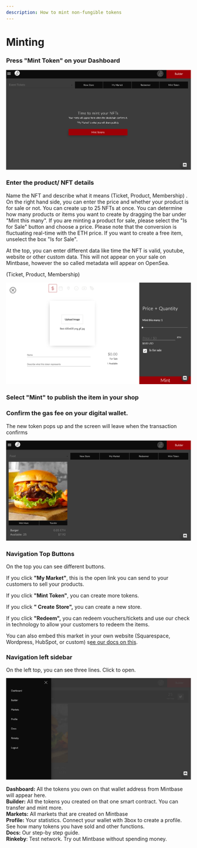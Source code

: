 ```yaml
---
description: How to mint non-fungible tokens
---
```


# Minting

### Press "Mint Token" on your Dashboard

![](<../../../.gitbook/assets/Screen Shot 2020-04-10 at 10.14.56 AM.png>)

### Enter the product/ NFT details

Name the NFT and describe what it means (Ticket, Product, Membership) . On the right hand side, you can enter the price and whether your product is for sale or not. You can create up to 25 NFTs at once. You can determine how many products or items you want to create by dragging the bar under "Mint this many". If you are minting a product for sale, please select the "Is for Sale" button and choose a price. Please note that the conversion is fluctuating real-time with the ETH price. If you want to create a free item, unselect the box "Is for Sale".

At the top, you can enter different data like time the NFT is valid, youtube, website or other custom data. This will not appear on your sale on Mintbase, however the so called metadata will appear on OpenSea.

(Ticket, Product, Membership)&#x20;

![](<../../../.gitbook/assets/Screen Shot 2020-04-10 at 10.17.22 AM.png>)

### Select "Mint" to publish the item in your shop

### **Confirm the gas fee on your digital wallet.**

The new token pops up and the screen will leave when the transaction confirms

![](<../../../.gitbook/assets/Screen Shot 2020-04-10 at 10.25.54 AM.png>)

### **Navigation Top Buttons**

On the top you can see different buttons.

If you click **"My Market"**, this is the open link you can send to your customers to sell your products.&#x20;

If you click **"Mint Token"**, you can create more tokens.

If you click **" Create Store",** you can create a new store.

If you click **"Redeem",** you can redeem vouchers/tickets and use our check in technology to allow your customers to redeem the items.

You can also embed this market in your own website (Squarespace, Wordpress, HubSpot, or custom) s[ee our docs on this](https://docs.mintbase.io/getting-started/embedding-nfts).

### Navigation left sidebar&#x20;

On the left top, you can see three lines. Click to open.

![](<../../../.gitbook/assets/Screen Shot 2020-04-10 at 10.30.23 AM.png>)

**Dashboard:** All the tokens you own on that wallet address from Mintbase will appear here.\
**Builder:** All the tokens you created on that one smart contract. You can transfer and mint more.\
**Markets:** All markets that are created on Mintbase\
**Profile:** Your statistics. Connect your wallet with 3box to create a profile. See how many tokens you have sold and other functions. \
**Docs:** Our step-by step guide.\
**Rinkeby**: Test network. Try out Mintbase without spending money.
